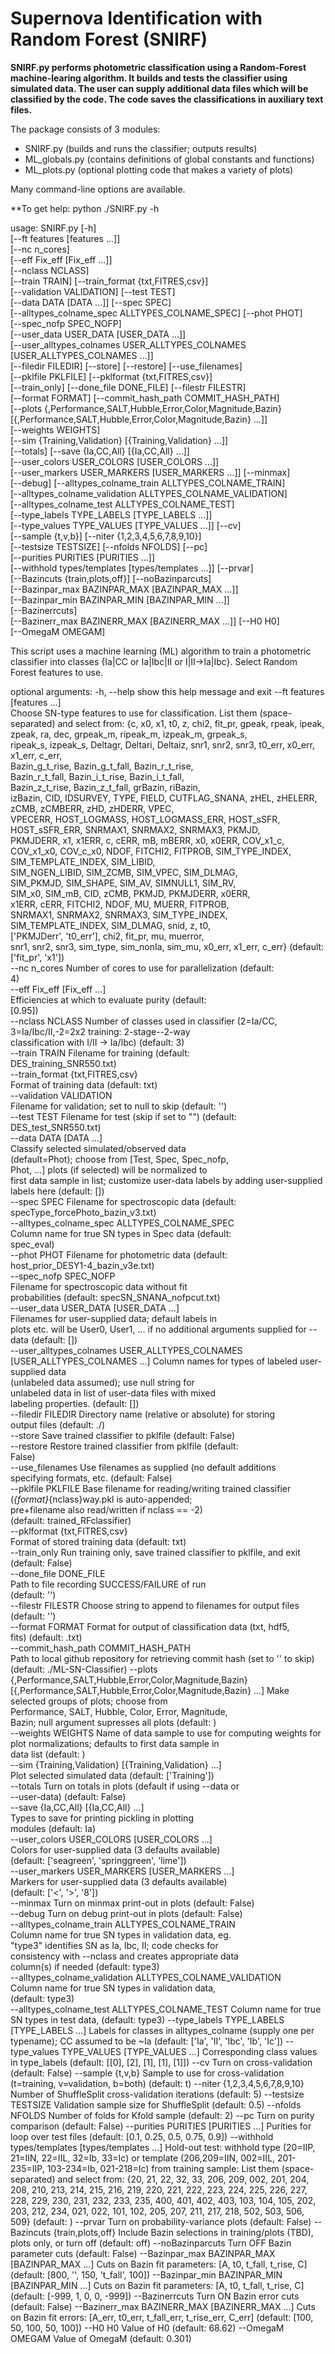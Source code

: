 # Supernova Identification with Random Forest (SNIRF)

**SNIRF.py performs photometric classification using a
Random-Forest machine-learing algorithm. It builds and tests the
classifier using simulated data. The user can supply additional data
files which will be classified by the code. The code saves the
classifications in auxiliary text files.**

The package consists of 3 modules:
- SNIRF.py (builds and runs the classifier; outputs results)
- ML_globals.py (contains definitions of global constants and functions)
- ML_plots.py (optional plotting code that makes a variety of plots)

Many command-line options are available.

**To get help:
python ./SNIRF.py -h

usage: SNIRF.py [-h]   
                [--ft features [features ...]]  
                [--nc n_cores]                                                                                      
                [--eff Fix_eff [Fix_eff ...]]  
                [--nclass NCLASS]                                                                                          
                [--train TRAIN] [--train_format {txt,FITRES,csv}]                                                                                        
                [--validation VALIDATION] [--test TEST]                                                                                                  
                [--data DATA [DATA ...]] [--spec SPEC]                                                                                                   
                [--alltypes_colname_spec ALLTYPES_COLNAME_SPEC] [--phot PHOT]                                                                          
                [--spec_nofp SPEC_NOFP]                                                                                                                
                [--user_data USER_DATA [USER_DATA ...]]                                                                                                
                [--user_alltypes_colnames USER_ALLTYPES_COLNAMES [USER_ALLTYPES_COLNAMES ...]]                                                         
                [--filedir FILEDIR] [--store] [--restore] [--use_filenames]                                                                            
                [--pklfile PKLFILE] [--pklformat {txt,FITRES,csv}]                                                                                     
                [--train_only] [--done_file DONE_FILE] [--filestr FILESTR]                                                                             
                [--format FORMAT] [--commit_hash_path COMMIT_HASH_PATH]                                                                                
                [--plots {,Performance,SALT,Hubble,Error,Color,Magnitude,Bazin} [{,Performance,SALT,Hubble,Error,Color,Magnitude,Bazin} ...]]          
                [--weights WEIGHTS]                                                                                                                    
                [--sim {Training,Validation} [{Training,Validation} ...]]                                                                              
                [--totals] [--save {Ia,CC,All} [{Ia,CC,All} ...]]                                                                                      
                [--user_colors USER_COLORS [USER_COLORS ...]]                                                                                          
                [--user_markers USER_MARKERS [USER_MARKERS ...]] [--minmax]                                                                            
                [--debug] [--alltypes_colname_train ALLTYPES_COLNAME_TRAIN]                                                                            
                [--alltypes_colname_validation ALLTYPES_COLNAME_VALIDATION]                                                                            
                [--alltypes_colname_test ALLTYPES_COLNAME_TEST]                                                                                        
                [--type_labels TYPE_LABELS [TYPE_LABELS ...]]                                                                                          
                [--type_values TYPE_VALUES [TYPE_VALUES ...]] [--cv]                                                                                   
                [--sample {t,v,b}] [--niter {1,2,3,4,5,6,7,8,9,10}]                                                                                    
                [--testsize TESTSIZE] [--nfolds NFOLDS] [--pc]                                                                                         
                [--purities PURITIES [PURITIES ...]]                                                                                                   
                [--withhold types/templates [types/templates ...]] [--prvar]                                                                           
                [--Bazincuts {train,plots,off}] [--noBazinparcuts]                                                                                     
                [--Bazinpar_max BAZINPAR_MAX [BAZINPAR_MAX ...]]                                                                                       
                [--Bazinpar_min BAZINPAR_MIN [BAZINPAR_MIN ...]]                                                                                       
                [--Bazinerrcuts]                                                                                                                       
                [--Bazinerr_max BAZINERR_MAX [BAZINERR_MAX ...]] [--H0 H0]                                                                             
                [--OmegaM OMEGAM]                                                                                                                      

This script uses a machine learning (ML) algorithm to train a photometric
classifier into classes {Ia|CC or Ia|Ibc|II or I|II->Ia|Ibc}. Select Random
Forest features to use.                                                    

optional arguments:
  -h, --help            show this help message and exit
  --ft features [features ...]                         
                        Choose SN-type features to use for classification.
                        List them (space-separated) and select from: {c, x0,
                        x1, t0, z, chi2, fit_pr, gpeak, rpeak, ipeak, zpeak,
                        ra, dec, grpeak_m, ripeak_m, izpeak_m, grpeak_s,    
                        ripeak_s, izpeak_s, Deltagr, Deltari, Deltaiz, snr1,
                        snr2, snr3, t0_err, x0_err, x1_err, c_err,          
                        Bazin_g_t_rise, Bazin_g_t_fall, Bazin_r_t_rise,     
                        Bazin_r_t_fall, Bazin_i_t_rise, Bazin_i_t_fall,     
                        Bazin_z_t_rise, Bazin_z_t_fall, grBazin, riBazin,   
                        izBazin, CID, IDSURVEY, TYPE, FIELD, CUTFLAG_SNANA, 
                        zHEL, zHELERR, zCMB, zCMBERR, zHD, zHDERR, VPEC,    
                        VPECERR, HOST_LOGMASS, HOST_LOGMASS_ERR, HOST_sSFR, 
                        HOST_sSFR_ERR, SNRMAX1, SNRMAX2, SNRMAX3, PKMJD,    
                        PKMJDERR, x1, x1ERR, c, cERR, mB, mBERR, x0, x0ERR, 
                        COV_x1_c, COV_x1_x0, COV_c_x0, NDOF, FITCHI2, FITPROB,
                        SIM_TYPE_INDEX, SIM_TEMPLATE_INDEX, SIM_LIBID,        
                        SIM_NGEN_LIBID, SIM_ZCMB, SIM_VPEC, SIM_DLMAG,        
                        SIM_PKMJD, SIM_SHAPE, SIM_AV, SIMNULL1, SIM_RV,       
                        SIM_x0, SIM_mB, CID, zCMB, PKMJD, PKMJDERR, x0ERR,    
                        x1ERR, cERR, FITCHI2, NDOF, MU, MUERR, FITPROB,       
                        SNRMAX1, SNRMAX2, SNRMAX3, SIM_TYPE_INDEX,            
                        SIM_TEMPLATE_INDEX, SIM_DLMAG, snid, z, t0,           
                        ['PKMJDerr', 't0_err'], chi2, fit_pr, mu, muerror,    
                        snr1, snr2, snr3, sim_type, sim_nonIa, sim_mu, x0_err,
                        x1_err, c_err} (default: ['fit_pr', 'x1'])            
  --nc n_cores          Number of cores to use for parallelization (default:  
                        4)                                                    
  --eff Fix_eff [Fix_eff ...]                                                 
                        Efficiencies at which to evaluate purity (default:    
                        [0.95])                                               
  --nclass NCLASS       Number of classes used in classifier (2=Ia/CC,        
                        3=Ia/Ibc/II,-2=2x2 training: 2-stage--2-way           
                        classification with I/II -> Ia/Ibc) (default: 3)      
  --train TRAIN         Filename for training (default:                       
                        DES_training_SNR550.txt)                              
  --train_format {txt,FITRES,csv}                                             
                        Format of training data (default: txt)                
  --validation VALIDATION                                                     
                        Filename for validation; set to null to skip (default:
                        '')                                                   
  --test TEST           Filename for test (skip if set to "") (default:       
                        DES_test_SNR550.txt)                                  
  --data DATA [DATA ...]                                                      
                        Classify selected simulated/observed data             
                        (default=Phot); choose from [Test, Spec, Spec_nofp,   
                        Phot, ...] plots (if selected) will be normalized to  
                        first data sample in list; customize user-data labels 
                        by adding user-supplied labels here (default: [])     
  --spec SPEC           Filename for spectroscopic data (default:             
                        specType_forcePhoto_bazin_v3.txt)                     
  --alltypes_colname_spec ALLTYPES_COLNAME_SPEC                               
                        Column name for true SN types in Spec data (default:  
                        spec_eval)                                            
  --phot PHOT           Filename for photometric data (default:               
                        host_prior_DESY1-4_bazin_v3e.txt)                     
  --spec_nofp SPEC_NOFP                                                       
                        Filename for spectroscopic data without fit           
                        probabilities (default: specSN_SNANA_nofpcut.txt)     
  --user_data USER_DATA [USER_DATA ...]                                       
                        Filenames for user-supplied data; default labels in   
                        plots etc. will be User0, User1, ... if no additional 
                        arguments supplied for --data (default: [])           
  --user_alltypes_colnames USER_ALLTYPES_COLNAMES [USER_ALLTYPES_COLNAMES ...]
                        Column names for types of labeled user-supplied data  
                        (unlabeled data assumed); use null string for         
                        unlabeled data in list of user-data files with mixed  
                        labeling properties. (default: [])                    
  --filedir FILEDIR     Directory name (relative or absolute) for storing     
                        output files (default: ./)                            
  --store               Save trained classifier to pklfile (default: False)   
  --restore             Restore trained classifier from pklfile (default:     
                        False)                                                
  --use_filenames       Use filenames as supplied (no default additions       
                        specifying formats, etc. (default: False)             
  --pklfile PKLFILE     Base filename for reading/writing trained classifier  
                        (_{format}_{nclass}way.pkl is auto-appended;          
                        pre+filename also read/written if nclass == -2)       
                        (default: trained_RFclassifier)                       
  --pklformat {txt,FITRES,csv}                                                
                        Format of stored training data (default: txt)         
  --train_only          Run training only, save trained classifier to pklfile,
                        and exit (default: False)                             
  --done_file DONE_FILE                                                       
                        Path to file recording SUCCESS/FAILURE of run         
                        (default: '')                                         
  --filestr FILESTR     Choose string to append to filenames for output files 
                        (default: '')                                         
  --format FORMAT       Format for output of classification data (txt, hdf5,  
                        fits) (default: .txt)                                 
  --commit_hash_path COMMIT_HASH_PATH                                         
                        Path to local github repository for retrieving commit 
                        hash (set to '' to skip) (default: ./ML-SN-Classifier)
  --plots {,Performance,SALT,Hubble,Error,Color,Magnitude,Bazin} [{,Performance,SALT,Hubble,Error,Color,Magnitude,Bazin} ...]
                        Make selected groups of plots; choose from                                                           
                        Performance, SALT, Hubble, Color, Error, Magnitude,                                                  
                        Bazin; null argument supresses all plots (default: )                                                 
  --weights WEIGHTS     Name of data sample to use for computing weights for                                                 
                        plot normalizations; defaults to first data sample in                                                
                        data list (default: )                                                                                
  --sim {Training,Validation} [{Training,Validation} ...]                                                                    
                        Plot selected simulated data (default: ['Training'])                                                 
  --totals              Turn on totals in plots (default if using --data or                                                  
                        --user-data) (default: False)                                                                        
  --save {Ia,CC,All} [{Ia,CC,All} ...]                                                                                       
                        Types to save for printing pickling in plotting                                                      
                        modules (default: Ia)                                                                                
  --user_colors USER_COLORS [USER_COLORS ...]                                                                                
                        Colors for user-supplied data (3 defaults available)                                                 
                        (default: ['seagreen', 'springgreen', 'lime'])                                                       
  --user_markers USER_MARKERS [USER_MARKERS ...]                                                                             
                        Markers for user-supplied data (3 defaults available)                                                
                        (default: ['<', '>', '8'])                                                                           
  --minmax              Turn on minmax print-out in plots (default: False)                                                   
  --debug               Turn on debug print-out in plots (default: False)                                                    
  --alltypes_colname_train ALLTYPES_COLNAME_TRAIN                                                                            
                        Column name for true SN types in validation data, eg.                                                
                        "type3" identifies SN as Ia, Ibc, II; code checks for                                                
                        consistency with --nclass and creates appropriate data                                               
                        column(s) if needed (default: type3)                                                                 
  --alltypes_colname_validation ALLTYPES_COLNAME_VALIDATION                                                                  
                        Column name for true SN types in validation data,                                                    
                        (default: type3)                                                                                     
  --alltypes_colname_test ALLTYPES_COLNAME_TEST
                        Column name for true SN types in test data, (default:
                        type3)
  --type_labels TYPE_LABELS [TYPE_LABELS ...]
                        Labels for classes in alltypes_colname (supply one per
                        typename); CC assumed to be ~Ia (default: ['Ia', 'II',
                        'Ibc', 'Ib', 'Ic'])
  --type_values TYPE_VALUES [TYPE_VALUES ...]
                        Corresponding class values in type_labels (default:
                        [[0], [2], [1], [1], [1]])
  --cv                  Turn on cross-validation (default: False)
  --sample {t,v,b}      Sample to use for cross-validation (t=training,
                        v=validation, b=both) (default: t)
  --niter {1,2,3,4,5,6,7,8,9,10}
                        Number of ShuffleSplit cross-validation iterations
                        (default: 5)
  --testsize TESTSIZE   Validation sample size for ShuffleSplit (default: 0.5)
  --nfolds NFOLDS       Number of folds for Kfold sample (default: 2)
  --pc                  Turn on purity comparison (default: False)
  --purities PURITIES [PURITIES ...]
                        Purities for loop over test files (default: [0.1,
                        0.25, 0.5, 0.75, 0.9])
  --withhold types/templates [types/templates ...]
                        Hold-out test: withhold type (20=IIP, 21=IIN, 22=IIL,
                        32=Ib, 33=Ic) or template (206,209=IIN, 002=IIL,
                        201-235=IIP, 103-234=Ib, 021-218=Ic) from training
                        sample: List them (space-separated) and select from:
                        {20, 21, 22, 32, 33, 206, 209, 002, 201, 204, 208,
                        210, 213, 214, 215, 216, 219, 220, 221, 222, 223, 224,
                        225, 226, 227, 228, 229, 230, 231, 232, 233, 235, 400,
                        401, 402, 403, 103, 104, 105, 202, 203, 212, 234, 021,
                        022, 101, 102, 205, 207, 211, 217, 218, 502, 503, 506,
                        509} (default: )
  --prvar               Turn on probability-variance plots (default: False)
  --Bazincuts {train,plots,off}
                        Include Bazin selections in training/plots (TBD),
                        plots only, or turn off (default: off)
  --noBazinparcuts      Turn OFF Bazin parameter cuts (default: False)
  --Bazinpar_max BAZINPAR_MAX [BAZINPAR_MAX ...]
                        Cuts on Bazin fit parameters: [A, t0, t_fall, t_rise,
                        C] (default: [800, '', 150, 't_fall', 100])
  --Bazinpar_min BAZINPAR_MIN [BAZINPAR_MIN ...]
                        Cuts on Bazin fit parameters: [A, t0, t_fall, t_rise,
                        C] (default: [-999, 1, 0, 0, -999])
  --Bazinerrcuts        Turn ON Bazin error cuts (default: False)
  --Bazinerr_max BAZINERR_MAX [BAZINERR_MAX ...]
                        Cuts on Bazin fit errors: [A_err, t0_err, t_fall_err,
                        t_rise_err, C_err] (default: [100, 50, 100, 50, 100])
  --H0 H0               Value of H0 (default: 68.62)
  --OmegaM OMEGAM       Value of OmegaM (default: 0.301)
